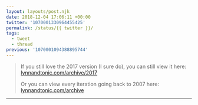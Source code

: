 ```yaml
---
layout: layouts/post.njk
date: 2018-12-04 17:06:11 +00:00
twitter: '1070001330964455425'
permalink: /status/{{ twitter }}/
tags: 
  - tweet
  - thread
previous: '1070001094388895744'
---
```


> If you still love the 2017 version (I sure do), you can still view it here: [lynnandtonic.com/archive/2017](https://lynnandtonic.com/archive/2017)
> 
> Or you can view every iteration going back to 2007 here: [lynnandtonic.com/archive](https://lynnandtonic.com/archive)

---
